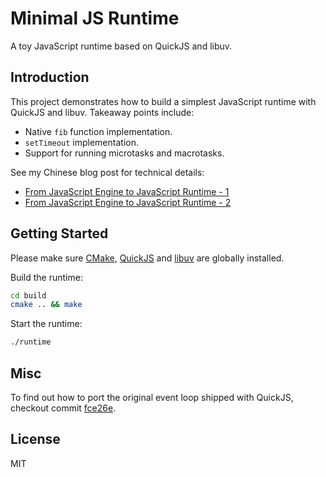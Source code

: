 # Minimal JS Runtime
A toy JavaScript runtime based on QuickJS and libuv.

## Introduction
This project demonstrates how to build a simplest JavaScript runtime with QuickJS and libuv. Takeaway points include:

* Native `fib` function implementation.
* `setTimeout` implementation.
* Support for running microtasks and macrotasks.

See my Chinese blog post for technical details:

* [From JavaScript Engine to JavaScript Runtime - 1](https://ewind.us/2020/js-engine-to-js-runtime-1/)
* [From JavaScript Engine to JavaScript Runtime - 2](https://ewind.us/2020/js-engine-to-js-runtime-2/)

## Getting Started
Please make sure [CMake](https://cmake.org/), [QuickJS](https://bellard.org/quickjs/) and [libuv](https://libuv.org/) are globally installed.

Build the runtime:

``` bash
cd build
cmake .. && make
```

Start the runtime:

``` bash
./runtime
```

## Misc
To find out how to port the original event loop shipped with QuickJS, checkout commit [fce26e](https://github.com/doodlewind/minimal-js-runtime/commit/fce26ed2641ca9ff5ee3bad7dd1dc76caa679aa8).

## License
MIT
